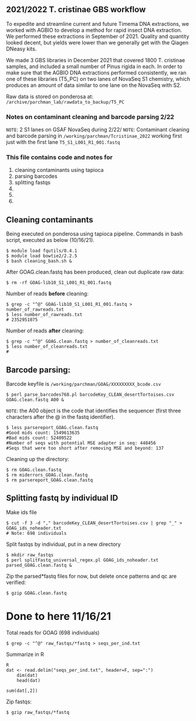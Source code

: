 ## 2021/2022 T. cristinae GBS workflow 

To expedite and streamline current and future Timema DNA extractions, we worked with AGBIO to develop a method for rapid insect DNA extraction. We performed these extractions in September of 2021. Quality and quantity looked decent, but yields were lower than we generally get with the Qiagen DNeasy kits. 

We made 3 GBS libraries in December 2021 that covered 1800 T. cristinae samples, and included a small number of Pinus rigida in each. In order to make sure that the AGBIO DNA extractions performed consistently, we ran one of these libraries (T5_PC) on two lanes of NovaSeq S1 chemistry, which produces an amount of data similar to one lane on the NovaSeq with S2.

Raw data is stored on ponderosa at:
`/archive/parchman_lab/rawdata_to_backup/T5_PC`

### Notes on contaminant cleaning and barcode parsing 2/22

`NOTE`: 2 S1 lanes on GSAF NovaSeq during 2/22/ 
`NOTE`: Contaminant cleaning and barcode parsing in `/working/parchman/Tcristinae_2022`
working first just with the first lane `T5_S1_L001_R1_001.fastq`

### This file contains code and notes for
1) cleaning contaminants using tapioca
2) parsing barcodes
3) splitting fastqs 
4) 
6) 
7) 

## Cleaning contaminants

Being executed on ponderosa using tapioca pipeline. Commands in bash script, executed as below (10/16/21).

    $ module load fqutils/0.4.1
    $ module load bowtie2/2.2.5
    $ bash cleaning_bash.sh &

After GOAG.clean.fastq has been produced, clean out duplicate raw data:

    $ rm -rf GOAG-lib10_S1_L001_R1_001.fastq
 
Number of reads **before** cleaning:

    $ grep -c "^@" GOAG-lib10_S1_L001_R1_001.fastq > number_of_rawreads.txt
    $ less number_of_rawreads.txt
    # 2352951075
    
Number of reads **after** cleaning:

    $ grep -c "^@" GOAG.clean.fastq > number_of_cleanreads.txt
    $ less number_of_cleanreads.txt
    # 

## Barcode parsing:

Barcode keyfile is `/working/parchman/GOAG/XXXXXXXXX_bcode.csv`
  
    $ perl parse_barcodes768.pl barcodeKey_CLEAN_desertTortoises.csv GOAG.clean.fastq A00 &

`NOTE`: the A00 object is the code that identifies the sequencer (first three characters after the @ in the fastq identifier).

    $ less parsereport_GOAG.clean.fastq
    #Good mids count: 1549613635
    #Bad mids count: 52409522
    #Number of seqs with potential MSE adapter in seq: 448456
    #Seqs that were too short after removing MSE and beyond: 137


Cleaning up the directory:

    $ rm GOAG.clean.fastq
    $ rm miderrors_GOAG.clean.fastq
    $ rm parsereport_GOAG.clean.fastq


## Splitting fastq by individual ID

Make ids file

    $ cut -f 3 -d "," barcodeKey_CLEAN_desertTortoises.csv | grep "_" > GOAG_ids_noheader.txt
    # Note: 698 individuals


Split fastqs by individual, put in a new directory

    $ mkdir raw_fastqs
    $ perl splitFastq_universal_regex.pl GOAG_ids_noheader.txt parsed_GOAG.clean.fastq &

Zip the parsed*fastq files for now, but delete once patterns and qc are verified:

    $ gzip GOAG.clean.fastq

# Done to here 11/16/21

Total reads for GOAG (698 individuals)

    $ grep -c "^@" raw_fastqs/*fastq > seqs_per_ind.txt

Summarize in R

    R
    dat <- read.delim("seqs_per_ind.txt", header=F, sep=":")
        dim(dat)
        head(dat)
        
    sum(dat[,2])
        

Zip fastqs:

    $ gzip raw_fastqs/*fastq
